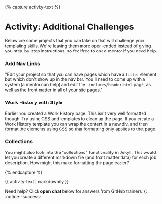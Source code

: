 {% capture activity-text %}
# Activity: Additional Challenges

Below are some projects that you can take on that will challenge your templating skills. We're leaving them more open-ended instead of giving you step-by-step instructions, so feel free to ask a mentor if you need help.

### Add Nav Links

"Edit your project so that you can have pages which have a `title:` element but which don't show up in the nav bar. You'll need to come up with a system (a mentor can help) and edit the `_includes/header.html` page, as well as the front matter in all of your site pages."

### Work History with Style

Earlier you created a Work History page. This isn't very well formatted though. Try using CSS and templates to clean up the page. If you create a Work History template you can wrap the content in a new div, and then format the elements using CSS so that formatting only applies to that page.

### Collections

You might also look into the "collections" functionality in Jekyll. This would let you create a different markdown file (and front matter data) for each job description. How might this make formatting the page easier?




{% endcapture %}

<div class="notice--warning">
  {{ activity-text | markdownify }}
</div>

Need help? Click **open chat** below for answers from GitHub trainers!
{: .notice--success}
